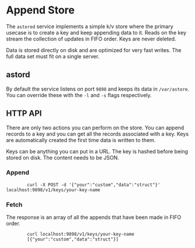 # Append Store

The `astored` service implements a simple k/v store where the primary usecase is to create a key and
keep appending data to it. Reads on the key stream the collection of updates in FIFO order. Keys are
never deleted.

Data is stored directly on disk and are optimized for very fast writes. The full data set must fit
on a single server.

## astord

By default the service listens on port `9898` and keeps its data in `/var/astore`. You can override
these with the `-l` and `-s` flags respectively.

## HTTP API

There are only two actions you can perform on the store. You can append records to a key and you can
get all the records associated with a key. Keys are automatically created the first time data is
written to them.


Keys can be anything you can put in a URL. The key is hashed before being stored on disk. The content
needs to be JSON. 

### Append

```
        curl -X POST -d '{"your":"custom","data":"struct"}' localhost:9898/v1/keys/your-key-name
```

### Fetch

The response is an array of all the appends that have been made in FIFO order.

```
        curl localhost:9898/v1/keys/your-key-name
        [{"your":"custom","data":"struct"}]
```

